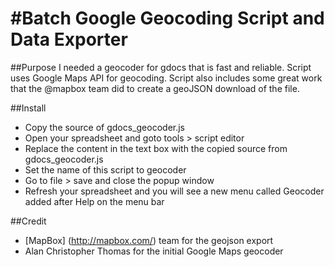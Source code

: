 #Batch Google Geocoding Script and Data Exporter
==============
##Purpose
I needed a geocoder for gdocs that is fast and reliable.
Script uses Google Maps API for geocoding.
Script also includes some great work that the @mapbox team did to create a geoJSON download of the file.

##Install
- Copy the source of gdocs_geocoder.js
- Open your spreadsheet and goto tools > script editor
- Replace the content in the text box with the copied source from gdocs_geocoder.js
- Set the name of this script to geocoder
- Go to file > save and close the popup window
- Refresh your spreadsheet and you will see a new menu called Geocoder added after Help on the menu bar

##Credit
- [MapBox] (http://mapbox.com/) team for the geojson export
- Alan Christopher Thomas for the initial Google Maps geocoder
